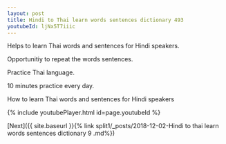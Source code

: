 ```yaml
---
layout: post
title: Hindi to Thai learn words sentences dictionary 493 
youtubeId: ljNx5T7iiic
---
```

 
 
Helps to learn Thai words and sentences for Hindi speakers.

Opportunitiy to repeat the words sentences. 

Practice Thai language. 
 
10 minutes practice every day. 
 
How to learn Thai words and sentences for Hindi speakers 
 
{% include youtubePlayer.html id=page.youtubeId %}
 
 
[Next]({{ site.baseurl }}{% link  split1/_posts/2018-12-02-Hindi to thai learn words sentences dictionary 9 .md%})
 
